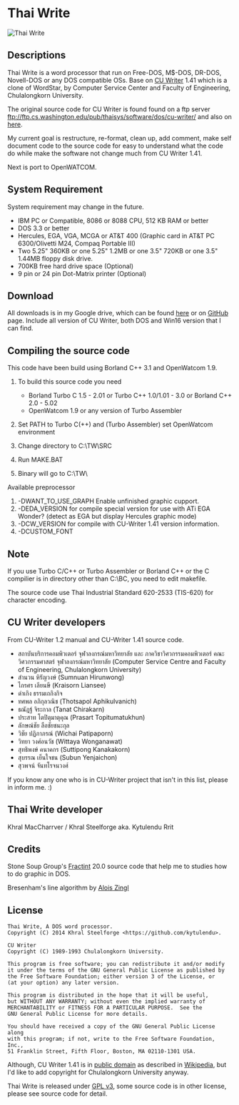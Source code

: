 Thai Write
==========

![Thai Write](http://i.imgur.com/FdUmE8p.png)

Descriptions
------------
Thai Write is a word processor that run on Free-DOS,
M$-DOS, DR-DOS, Novell-DOS or any DOS compatible OSs.
Base on [CU Writer](http://th.wikipedia.org/wiki/%E0%B8%8B%E0%B8%B5%E0%B8%A2%E0%B8%B9%E0%B9%84%E0%B8%A3%E0%B9%80%E0%B8%95%E0%B8%AD%E0%B8%A3%E0%B9%8C) 1.41 which is a clone of WordStar,
by Computer Service Center and Faculty of Engineering, Chulalongkorn University.

The original source code for CU Writer is found found on a ftp server
ftp://ftp.cs.washington.edu/pub/thaisys/software/dos/cu-writer/
and also on [here](https://github.com/kytulendu/CW141).

My current goal is restructure, re-format, clean up, add comment,
make self document code to the source code for easy to understand what the code do
while make the software not change much from CU Writer 1.41.

Next is port to OpenWATCOM.

System Requirement
------------------
System requirement may change in the future.

  * IBM PC or Compatible, 8086 or 8088 CPU, 512 KB RAM or better
  * DOS 3.3 or better
  * Hercules, EGA, VGA, MCGA or AT&T 400 (Graphic card in AT&T PC 6300/Olivetti M24, Compaq Portable III)
  * Two 5.25" 360KB or one 5.25" 1.2MB or one 3.5" 720KB or one 3.5" 1.44MB floppy disk drive.
  * 700KB free hard drive space (Optional)
  * 9 pin or 24 pin Dot-Matrix printer (Optional)

Download
--------
All downloads is in my Google drive, which can be found [here](http://goo.gl/aMYPds)
or on [GitHub](https://github.com/kytulendu/TW/releases) page.
Include all version of CU Writer, both DOS and Win16 version that I can find.

Compiling the source code
-------------------------
This code have been build using Borland C++ 3.1 and OpenWatcom 1.9.

1. To build this source code you need

   - Borland Turbo C 1.5 - 2.01 or Turbo C++ 1.0/1.01 - 3.0
     or Borland C++ 2.0 - 5.02
   - OpenWatcom 1.9 or any version of Turbo Assembler

2. Set PATH to Turbo C(++) and (Turbo Assembler) set OpenWatcom environment
3. Change directory to C:\TW\SRC
4. Run MAKE.BAT
5. Binary will go to C:\TW\

Available preprocessor

1. -DWANT_TO_USE_GRAPH Enable unfinished graphic cupport.
2. -DEDA_VERSION for compile special version for use with ATi EGA Wonder?
(detect as EGA but display Hercules graphic mode)
3. -DCW_VERSION for compile with CU-Writer 1.41 version information.
4. -DCUSTOM_FONT

Note
----
If you use Turbo C/C++ or Turbo Assembler or Borland C++ or the C compilier is
in directory other than C:\BC, you need to edit makefile.

The source code use Thai Industrial Standard 620-2533 (TIS-620) for character encoding.

CU Writer developers
--------------------
From CU-Writer 1.2 manual and CU-Writer 1.41 source code.

* สถาบันบริการคอมพิวเตอร์ จุฬาลงกรณ์มหาวิทยาลัย และ ภาควิชาวิศวกรรมคอมพิวเตอร์ คณะวิศวกรรมศาสตร์ จุฬาลงกรณ์มหาวิทยาลัย
(Computer Service Centre and Faculty of Engineering, Chulalongkorn University)
* สำนวน หิรัญวงษ์
(Sumnuan Hirunwong)
* ไกรศร เลียนษี
(Kraisorn  Liansee)
* ดำเกิง ธรรมเถกิงกิจ
* ทศพล อภิกุลวณิช
(Thotsapol Aphikulvanich)
* ธณัฎฐ์ จิระกาล
(Tanat Chirakarn)
* ประสาท โตปิตุมาตุคุณ
(Prasart Topitumatukhun)
* ลักษณ์ชัย ลือชัยชนะกุล
* วิชัย ปฏิภาภรณ์
(Wichai Patipaporn)
* วิทยา วงศ์อนวัช
(Wittaya Wonganawat)
* สุทธิพงษ์ คนาคกร
(Suttipong Kanakakorn)
* สุบรรณ เย็นใจชน
(Subun Yenjaichon)
* สุวพจน์ จันทโรจนวงศ์

If you know any one who is in CU-Writer project that isn't in this list,
please in inform me. :)

Thai Write developer
--------------------
Khral MacCharrver / Khral Steelforge aka. Kytulendu Rrit

Credits
-------
Stone Soup Group's [Fractint](http://www.fractint.org/) 20.0 source code
that help me to studies how to do graphic in DOS.

Bresenham's line algorithm by [Alois Zingl](http://members.chello.at/~easyfilter/bresenham.html)

License
-------

    Thai Write, A DOS word processor.
    Copyright (C) 2014 Khral Steelforge <https://github.com/kytulendu>.

    CU Writer
    Copyright (C) 1989-1993 Chulalongkorn University.

    This program is free software; you can redistribute it and/or modify
    it under the terms of the GNU General Public License as published by
    the Free Software Foundation; either version 3 of the License, or
    (at your option) any later version.

    This program is distributed in the hope that it will be useful,
    but WITHOUT ANY WARRANTY; without even the implied warranty of
    MERCHANTABILITY or FITNESS FOR A PARTICULAR PURPOSE.  See the
    GNU General Public License for more details.

    You should have received a copy of the GNU General Public License along
    with this program; if not, write to the Free Software Foundation, Inc.,
    51 Franklin Street, Fifth Floor, Boston, MA 02110-1301 USA.

Although, CU Writer 1.41 is in [public domain](http://unlicense.org/)
as described in [Wikipedia]((http://th.wikipedia.org/wiki/%E0%B8%8B%E0%B8%B5%E0%B8%A2%E0%B8%B9%E0%B9%84%E0%B8%A3%E0%B9%80%E0%B8%95%E0%B8%AD%E0%B8%A3%E0%B9%8C)),
but I'd like to add copyright for Chulalongkorn University anyway.

Thai Write is released under [GPL v3](http://www.gnu.org/licenses/gpl-2.0.html),
some source code is in other license, please see source code for detail.
